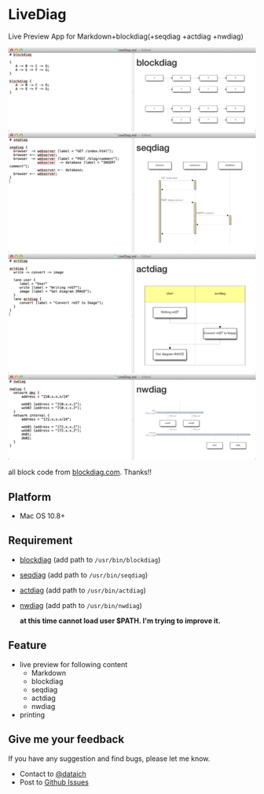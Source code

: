 LiveDiag
========

Live Preview App for Markdown+blockdiag(+seqdiag +actdiag +nwdiag)

![image](sample/blockdiag.png)
![image](sample/seqdiag.png)
![image](sample/actdiag.png)
![image](sample/nwdiag.png)

all block code from [blockdiag.com](http://blockdiag.com/). Thanks!!

## Platform

- Mac OS 10.8+

## Requirement

- [blockdiag](http://blockdiag.com/) (add path to `/usr/bin/blockdiag`)
- [seqdiag](http://blockdiag.com/) (add path to `/usr/bin/seqdiag`)
- [actdiag](http://blockdiag.com/) (add path to `/usr/bin/actdiag`)
- [nwdiag](http://blockdiag.com/) (add path to `/usr/bin/nwdiag`)

	**at this time cannot load user $PATH. I'm trying to improve it.**

## Feature

- live preview for following content
	- Markdown
	- blockdiag
	- seqdiag
	- actdiag
	- nwdiag
- printing

## Give me your feedback

If you have any suggestion and find bugs, please let me know.

- Contact to [@dataich](https://twitter.com/dataich)
- Post to [Github Issues](https://github.com/dataich/LiveDiag/issues)
